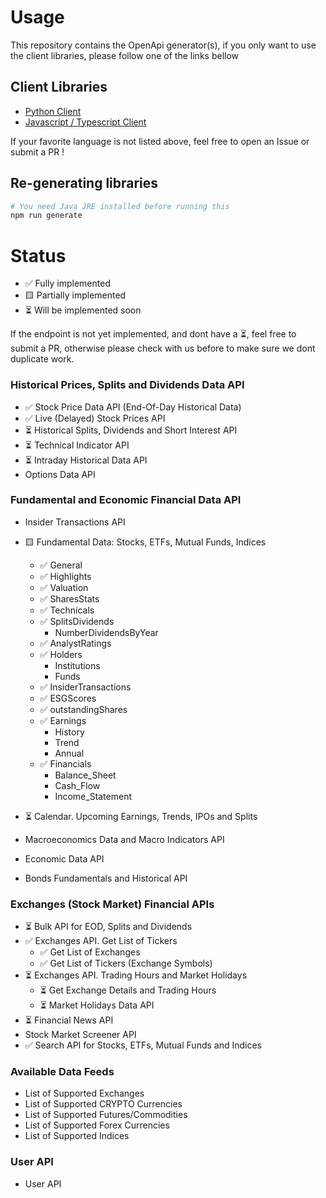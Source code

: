 # Usage

This repository contains the OpenApi generator(s), if you only want to use the client libraries, please follow one of
the links bellow

## Client Libraries

- [Python Client](https://github.com/GoPlan-Finance/eodhistoricaldata-openapi-python)
- [Javascript / Typescript Client](https://github.com/GoPlan-Finance/eodhistoricaldata-openapi-javascript)

If your favorite language is not listed above, feel free to open an Issue or submit a PR !

## Re-generating libraries

```bash
# You need Java JRE installed before running this
npm run generate
```

# Status

- ✅ Fully implemented
- 🟨 Partially implemented
- ⏳ Will be implemented soon

If the endpoint is not yet implemented, and dont have a ⏳, feel free to submit a PR, otherwise please check with us before to make sure we dont duplicate work.

### Historical Prices, Splits and Dividends Data API

- ✅ Stock Price Data API (End-Of-Day Historical Data)
- ✅ Live (Delayed) Stock Prices API
- ⏳ Historical Splits, Dividends and Short Interest API
- ⏳ Technical Indicator API
- ⏳ Intraday Historical Data API
- Options Data API

### Fundamental and Economic Financial Data API

- Insider Transactions API
- 🟨 Fundamental Data: Stocks, ETFs, Mutual Funds, Indices
   - ✅ General
   - ✅ Highlights
   - ✅ Valuation
   - ✅ SharesStats
   - ✅ Technicals
   - ✅ SplitsDividends
      - NumberDividendsByYear
   - ✅ AnalystRatings
   - ✅ Holders
      - Institutions
      - Funds
   - ✅ InsiderTransactions
   - ✅ ESGScores
   - ✅ outstandingShares
   - ✅ Earnings
      - History
      - Trend
      - Annual
   - ✅ Financials
      - Balance_Sheet
      - Cash_Flow
      - Income_Statement


- ⏳ Calendar. Upcoming Earnings, Trends, IPOs and Splits
- Macroeconomics Data and Macro Indicators API
- Economic Data API
- Bonds Fundamentals and Historical API

### Exchanges (Stock Market) Financial APIs

- ⏳ Bulk API for EOD, Splits and Dividends
- ✅ Exchanges API. Get List of Tickers
   - ✅ Get List of Exchanges
   - ✅ Get List of Tickers (Exchange Symbols)
- ⏳ Exchanges API. Trading Hours and Market Holidays
   - ⏳ Get Exchange Details and Trading Hours
   - ⏳ Market Holidays Data API
- ⏳ Financial News API
- Stock Market Screener API
- ✅ Search API for Stocks, ETFs, Mutual Funds and Indices

### Available Data Feeds

- List of Supported Exchanges
- List of Supported CRYPTO Currencies
- List of Supported Futures/Commodities
- List of Supported Forex Currencies
- List of Supported Indices

### User API

- User API
